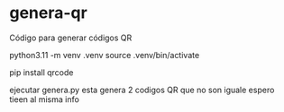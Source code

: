 # genera-qr
Código para generar códigos QR

python3.11 -m venv .venv
source .venv/bin/activate

pip install qrcode


ejecutar genera.py 
esta genera 2 codigos QR que no son iguale espero tieen al misma info

